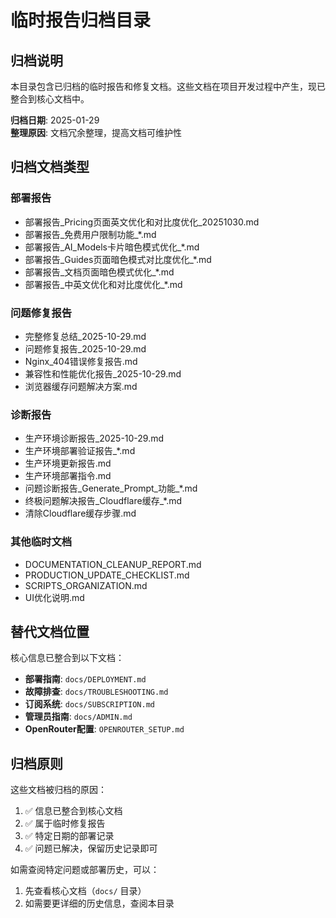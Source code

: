 # 临时报告归档目录

## 归档说明

本目录包含已归档的临时报告和修复文档。这些文档在项目开发过程中产生，现已整合到核心文档中。

**归档日期**: 2025-01-29  
**整理原因**: 文档冗余整理，提高文档可维护性

## 归档文档类型

### 部署报告
- 部署报告_Pricing页面英文优化和对比度优化_20251030.md
- 部署报告_免费用户限制功能_*.md
- 部署报告_AI_Models卡片暗色模式优化_*.md
- 部署报告_Guides页面暗色模式对比度优化_*.md
- 部署报告_文档页面暗色模式优化_*.md
- 部署报告_中英文优化和对比度优化_*.md

### 问题修复报告
- 完整修复总结_2025-10-29.md
- 问题修复报告_2025-10-29.md
- Nginx_404错误修复报告.md
- 兼容性和性能优化报告_2025-10-29.md
- 浏览器缓存问题解决方案.md

### 诊断报告
- 生产环境诊断报告_2025-10-29.md
- 生产环境部署验证报告_*.md
- 生产环境更新报告.md
- 生产环境部署指令.md
- 问题诊断报告_Generate_Prompt_功能_*.md
- 终极问题解决报告_Cloudflare缓存_*.md
- 清除Cloudflare缓存步骤.md

### 其他临时文档
- DOCUMENTATION_CLEANUP_REPORT.md
- PRODUCTION_UPDATE_CHECKLIST.md
- SCRIPTS_ORGANIZATION.md
- UI优化说明.md

## 替代文档位置

核心信息已整合到以下文档：

- **部署指南**: `docs/DEPLOYMENT.md`
- **故障排查**: `docs/TROUBLESHOOTING.md`
- **订阅系统**: `docs/SUBSCRIPTION.md`
- **管理员指南**: `docs/ADMIN.md`
- **OpenRouter配置**: `OPENROUTER_SETUP.md`

## 归档原则

这些文档被归档的原因：
1. ✅ 信息已整合到核心文档
2. ✅ 属于临时修复报告
3. ✅ 特定日期的部署记录
4. ✅ 问题已解决，保留历史记录即可

如需查阅特定问题或部署历史，可以：
1. 先查看核心文档（`docs/` 目录）
2. 如需要更详细的历史信息，查阅本目录
